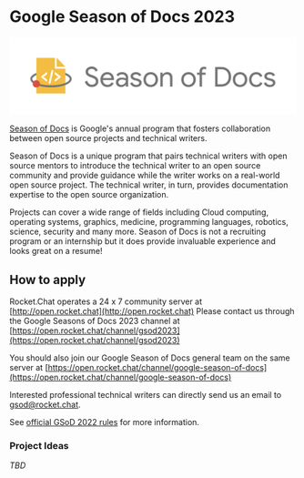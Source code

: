 # Google Season of Docs 2023

[![Google Season of Docs 2019](https://github.com/Sing-Li/bbug/raw/master/images/gsodlogo.png)](https://developers.google.com/season-of-docs/)

[Season of Docs](https://g.co/seasonofdocs) is Google's annual program that fosters collaboration between open source projects and technical writers.

Season of Docs is a unique program that pairs technical writers with open source mentors to introduce the technical writer to an open source community and provide guidance while the writer works on a real-world open source project. The technical writer, in turn, provides documentation expertise to the open source organization.

Projects can cover a wide range of fields including Cloud computing, operating systems, graphics, medicine, programming languages, robotics, science, security and many more. Season of Docs is not a recruiting program or an internship but it does provide invaluable experience and looks great on a resume!

## How to apply

Rocket.Chat operates a 24 x 7 community server at [http://open.rocket.chat](http://open.rocket.chat) Please contact us through the Google Seasons of Docs 2023 channel at [https://open.rocket.chat/channel/gsod2023](https://open.rocket.chat/channel/gsod2023)

You should also join our Google Season of Docs general team on the same server at [https://open.rocket.chat/channel/google-season-of-docs](https://open.rocket.chat/channel/google-season-of-docs)

Interested professional technical writers can directly send us an email to [gsod@rocket.chat](mailto:gsod@rocket.chat).

See [official GSoD 2022 rules](https://developers.google.com/season-of-docs/docs/tech-writer-guide) for more information.

### Project Ideas

_TBD_
